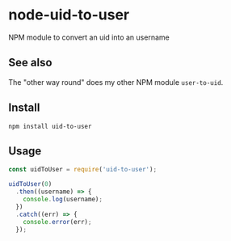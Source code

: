 # node-uid-to-user

NPM module to convert an uid into an username

## See also

The "other way round" does my other NPM module `user-to-uid`.

## Install

```shell
npm install uid-to-user
```

## Usage

```javascript
const uidToUser = require('uid-to-user');

uidToUser(0)
  .then((username) => {
    console.log(username);
  })
  .catch((err) => {
    console.error(err);
  });
```
